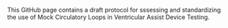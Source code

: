 This GitHub page contains a draft protocol for sssessing and standardizing the use of Mock Circulatory Loops in Ventricular Assist Device Testing.
